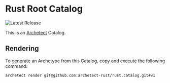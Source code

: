 # Rust Root Catalog

![Latest Release](https://img.shields.io/github/v/release/archetect-rust/rust.catalog?style=flat-square&label=Latest%20Release&color=blue)

This is an [Archetect](https://archetect.github.io/) Catalog.

## Rendering

To generate an Archetype from this Catalog, copy and execute the following command:

```sh
archetect render git@github.com:archetect-rust/rust.catalog.git#v1
```
